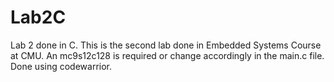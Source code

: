 # Lab2C
Lab 2 done in C.
This is the second lab done in Embedded Systems Course at CMU. 
An mc9s12c128 is required or change accordingly in the main.c file.
Done using codewarrior.
